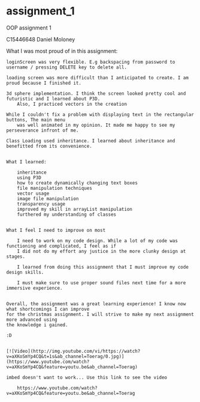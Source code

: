 # assignment_1
OOP assignment 1 

C15446648 Daniel Moloney

What I was most proud of in this assignment:

	loginScreen was very flexible. E.g backspacing from password to username / pressing DELETE key to delete all.
	
	loading screen was more difficult than I anticipated to create. I am proud because I finished it.
	
	3d sphere implementation. I think the screen looked pretty cool and futuristic and I learned about P3D.
		Also, I practiced vectors in the creation
		
	While I couldn't fix a problem with displaying text in the rectangular buttons, The main menu
		was well animated in my opinion. It made me happy to see my perseverance infront of me.
		
	Class Loading used inheritance. I learned about inheritance and benefitted from its convenience.
	
	
	What I learned: 
	
		inheritance
		using P3D
		how to create dynamically changing text boxes
		file manipulation techniques
		vector usage
		image file manipulation
		transparency usage
		improved my skill in arrayList manipulation
		furthered my understanding of classes
		
		
	What I feel I need to improve on most
		
		I need to work on my code design. While a lot of my code was functioning and complicated, I feel as if 
		I did not do my effort any justice in the more clunky design at stages.
		
		I learned from doing this assignment that I must improve my code design skills.
		
		I must make sure to use proper sound files next time for a more immersive experience.
		
	
	Overall, the assignment was a great learning experience! I know now what shortcomings I can improve
	for the christmas assignment. I will strive to make my next assignment more advanced using 
	the knowledge i gained. 
	
	:D
	
	
	[![Video](http://img.youtube.com/vi/https://watch?v=aXKoSmYp4CQ&t=1s&ab_channel=Toerag/0.jpg)](https://www.youtube.com/watch?v=aXKoSmYp4CQ&feature=youtu.be&ab_channel=Toerag)
	
	imbed doesn't want to work... Use this link to see the video 
	
		https://www.youtube.com/watch?v=aXKoSmYp4CQ&feature=youtu.be&ab_channel=Toerag
